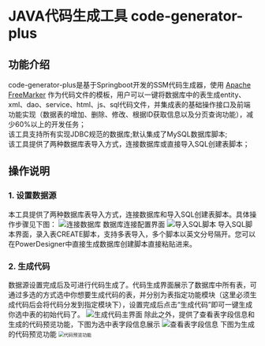 # JAVA代码生成工具 code-generator-plus
## 功能介绍
code-generator-plus是基于Springboot开发的SSM代码生成器，使用 <a target="_blank" href="https://freemarker.apache.org/">Apache FreeMarker</a> 
作为代码文件的模板，用户可以一键将数据库中的表生成entity、xml、dao、service、html、js、sql代码文件，并集成表的基础操作接口及前端功能实现（数据表的增加、删除、修改、根据ID获取信息以及分页查询功能），减少60%以上的开发任务；<br>
该工具支持所有实现JDBC规范的数据库;默认集成了MySQL数据库脚本;<br>
该工具提供了两种数据库表导入方式，连接数据库或直接导入SQL创建表脚本；<br>

## 操作说明
### 1. 设置数据源
本工具提供了两种数据库表导入方式，连接数据库和导入SQL创建表脚本。具体操作步骤见下图：
![连接数据库](https://img-blog.csdnimg.cn/20201126165359570.png)
数据库连接配置界面
![导入SQL脚本](https://img-blog.csdnimg.cn/20201126165832650.png)
导入SQL脚本界面，录入表CREATE脚本，支持多表导入，多个脚本以英文分号隔开。您可以在PowerDesigner中直接生成数据库创建脚本直接粘贴进来。
### 2. 生成代码
数据源设置完成后及可进行代码生成了。代码生成界面展示了数据库中所有表，可通过多选的方式选中你想要生成代码的表，并分别为表指定功能模块（这里必须生成代码后会将代码分发到指定模块下），设置完成后点击“生成代码”即可一键生成你选中表的初始代码了。
![生成代码主界面](https://img-blog.csdnimg.cn/20201126170029376.png)
除此之外，提供了查看表字段信息和生成的代码预览功能，下图为选中表字段信息展示
![查看表字段信息](https://img-blog.csdnimg.cn/20201126170112585.png)
下图为生成的代码预览功能
<img src="https://img-blog.csdnimg.cn/20201126170222603.png" alt="代码预览功能" style="zoom: 67%;" />
